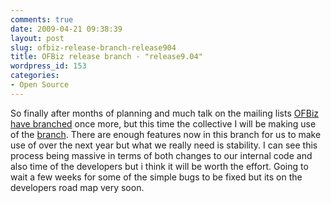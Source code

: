 ```yaml
---
comments: true
date: 2009-04-21 09:38:39
layout: post
slug: ofbiz-release-branch-release904
title: OFBiz release branch - "release9.04"
wordpress_id: 153
categories:
- Open Source
---
```


So finally after months of planning and much talk on the mailing lists [OFBiz have branched](http://news.prnewswire.com/DisplayReleaseContent.aspx?ACCT=104&STORY=/www/story/04-20-2009/0005008924&EDATE=) once more, but this time the collective I will be making use of the [branch](http://ofbiz.apache.org). There are enough features now in this branch for us to make use of over the next year but what we really need is stability. I can see this process being massive in terms of both changes to our internal code and also time of the developers but i think it will be worth the effort. Going to wait a few weeks for some of the simple bugs to be fixed but its on the developers road map very soon.
